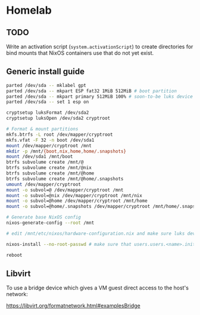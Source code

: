 # Homelab

## TODO

Write an activation script (`system.activationScript`) to create directories
for bind mounts that NixOS containers use that do not yet exist.

## Generic install guide

```bash
parted /dev/sda -- mklabel gpt
parted /dev/sda -- mkpart ESP fat32 1MiB 512MiB # boot partition
parted /dev/sda -- mkpart primary 512MiB 100% # soon-to-be luks device
parted /dev/sda -- set 1 esp on

cryptsetup luksFormat /dev/sda2
cryptsetup luksOpen /dev/sda2 cryptroot

# Format & mount partitions
mkfs.btrfs -L root /dev/mapper/cryptroot
mkfs.vfat -F 32 -n boot /dev/sda1
mount /dev/mapper/cryptroot /mnt
mkdir -p /mnt/{boot,nix,home,home/.snapshots}
mount /dev/sda1 /mnt/boot
btrfs subvolume create /mnt/@
btrfs subvolume create /mnt/@nix
btrfs subvolume create /mnt/@home
btrfs subvolume create /mnt/@home/.snapshots
umount /dev/mapper/cryptroot
mount -o subvol=@ /dev/mapper/cryptroot /mnt
mount -o subvol=@nix /dev/mapper/cryptroot /mnt/nix
mount -o subvol=@home /dev/mapper/cryptroot /mnt/home
mount -o subvol=@home/.snapshots /dev/mapper/cryptroot /mnt/home/.snapshots

# Generate base NixOS config
nixos-generate-config --root /mnt

# edit /mnt/etc/nixos/hardware-configuration.nix and make sure luks device and subvolumes are present

nixos-install --no-root-passwd # make sure that users.users.<name>.initialPassword is set!

reboot
```

## Libvirt

To use a bridge device which gives a VM guest direct access to the host's
network:

https://libvirt.org/formatnetwork.html#examplesBridge
